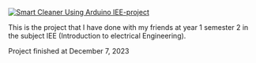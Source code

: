 [![Smart Cleaner Using Arduino IEE-project](https://img.youtube.com/vi/eTB5DQml7v0/0.jpg)](https://www.youtube.com/watch?v=eTB5DQml7v0)


This is the project that I have done with my friends at year 1 semester 2 in the subject IEE (Introduction to electrical Engineering). 



Project finished at December 7, 2023
